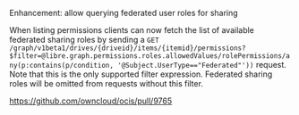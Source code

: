 Enhancement: allow querying federated user roles for sharing

When listing permissions clients can now fetch the list of available federated sharing roles by sending a `GET /graph/v1beta1/drives/{driveid}/items/{itemid}/permissions?$filter=@libre.graph.permissions.roles.allowedValues/rolePermissions/any(p:contains(p/condition, '@Subject.UserType=="Federated"'))` request. Note that this is the only supported filter expression. Federated sharing roles will be omitted from requests without this filter.

https://github.com/owncloud/ocis/pull/9765
